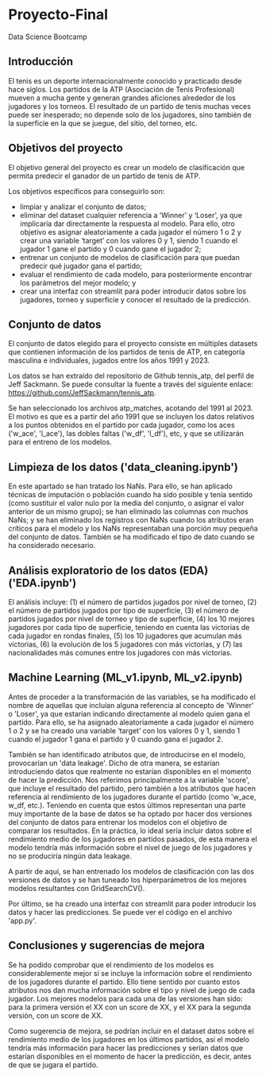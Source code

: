 # Proyecto-Final
Data Science Bootcamp

## Introducción 
El tenis es un deporte internacionalmente conocido y practicado desde hace siglos. Los partidos de la ATP (Asociación de Tenis Profesional) mueven a mucha gente y generan grandes aficiones alrededor de los jugadores y los torneos. El resultado de un partido de tenis muchas veces puede ser inesperado; no depende solo de los jugadores, sino también de la superficie en la que se juegue, del sitio, del torneo, etc.

## Objetivos del proyecto
El objetivo general del proyecto es crear un modelo de clasificación que permita predecir el ganador de un partido de tenis de ATP. 

Los objetivos específicos para conseguirlo son:
-	limpiar y analizar el conjunto de datos;
-	eliminar del dataset cualquier referencia a ‘Winner’ y ‘Loser’, ya que implicaría dar directamente la respuesta al modelo. Para ello, otro objetivo es asignar aleatoriamente a cada jugador el número 1 o 2 y crear una variable ‘target’ con los valores 0 y 1, siendo 1 cuando el jugador 1 gane el partido y 0 cuando gane el jugador 2;
-	entrenar un conjunto de modelos de clasificación para que puedan predecir qué jugador gana el partido; 
-	evaluar el rendimiento de cada modelo, para posteriormente encontrar los parámetros del mejor modelo; y 
-	crear una interfaz con streamlit para poder introducir datos sobre los jugadores, torneo y superficie y conocer el resultado de la predicción.
  
## Conjunto de datos
El conjunto de datos elegido para el proyecto consiste en múltiples datasets que contienen información de los partidos de tenis de ATP, en categoría masculina e individuales, jugados entre los años 1991 y 2023.

Los datos se han extraído del repositorio de Github tennis_atp, del perfil de Jeff Sackmann. Se puede consultar la fuente a través del siguiente enlace: https://github.com/JeffSackmann/tennis_atp. 

Se han seleccionado los archivos atp_matches, acotando del 1991 al 2023. El motivo es que es a partir del año 1991 que se incluyen los datos relativos a los puntos obtenidos en el partido por cada jugador, como los aces ('w_ace', 'l_ace'), las dobles faltas ('w_df', 'l_df'), etc, y que se utilizarán para el entreno de los modelos.

## Limpieza de los datos ('data_cleaning.ipynb')

En este apartado se han tratado los NaNs. Para ello, se han aplicado técnicas de imputación o población cuando ha sido posible y tenía sentido (como sustituir el valor nulo por la media del conjunto, o asignar el valor anterior de un mismo grupo); se han eliminado las columnas con muchos NaNs; y se han eliminado los registros con NaNs cuando los atributos eran críticos para el modelo y los NaNs representaban una porción muy pequeña del conjunto de datos. También se ha modificado el tipo de dato cuando se ha considerado necesario.

## Análisis exploratorio de los datos (EDA) ('EDA.ipynb')

El análisis incluye: (1) el número de partidos jugados por nivel de torneo, (2) el número de partidos jugados por tipo de superficie, (3) el número de partidos jugados por nivel de torneo y  tipo de superficie, (4) los 10 mejores jugadores por cada tipo de superficie, teniendo en cuenta las victorias de cada jugador en rondas finales, (5) los 10 jugadores que acumulan más victorias, (6) la evolución de los 5 jugadores con más victorias, y (7) las nacionalidades más comunes entre los jugadores con más victorias.

## Machine Learning (ML_v1.ipynb, ML_v2.ipynb)
Antes de proceder a la transformación de las variables, se ha modificado el nombre de aquellas que incluían alguna referencia al concepto de 'Winner' o 'Loser', ya que estarían indicando directamente al modelo quien gana el partido. Para ello, se ha asignado aleatoriamente a cada jugador el número 1 o 2 y se ha creado una variable ‘target’ con los valores 0 y 1, siendo 1 cuando el jugador 1 gana el partido y 0 cuando gana el jugador 2.

También se han identificado atributos que, de introducirse en el modelo, provocarían un 'data leakage'. Dicho de otra manera, se estarían introduciendo datos que realmente no estarían disponibles en el momento de hacer la predicción. Nos referimos principalmente a la variable 'score', que incluye el resultado del partido, pero también a los atributos que hacen referencia al rendimiento de los jugadores durante el partido (como 'w_ace, w_df, etc.). Teniendo en cuenta que estos últimos representan una parte muy importante de la base de datos se ha optado por hacer dos versiones del conjunto de datos para entrenar los modelos con el objetivo de comparar los resultados. En la práctica, lo ideal sería incluir datos sobre el rendimiento medio de los jugadores en partidos pasados, de esta manera el modelo tendría más información sobre el nivel de juego de los jugadores y no se produciría ningún data leakage. 

A partir de aquí, se han entrenado los modelos de clasificación con las dos versiones de datos y se han tuneado los hiperparámetros de los mejores modelos resultantes con GridSearchCV(). 

Por último, se ha creado una interfaz con streamlit para poder introducir los datos y hacer las predicciones. Se puede ver el código en el archivo 'app.py'.

## Conclusiones y sugerencias de mejora
Se ha podido comprobar que el rendimiento de los modelos es considerablemente mejor si se incluye la información sobre el rendimiento de los jugadores durante el partido. Ello tiene sentido por cuanto estos atributos nos dan mucha información sobre el tipo y nivel de juego de cada jugador. Los mejores modelos para cada una de las versiones han sido: para la primera versión el XX con un score de XX, y el XX para la segunda versión, con un score de XX.

Como sugerencia de mejora, se podrían incluir en el dataset datos sobre el rendimiento medio de los jugadores en los últimos partidos, así el modelo tendría más información para hacer las predicciones y serían datos que estarían disponibles en el momento de hacer la predicción, es decir, antes de que se jugara el partido. 
